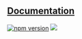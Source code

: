 ## [Documentation](https://reutenkoivan.github.io/docusaurus-tde/)

<p>
  <a href="https://www.npmjs.com/package/@docusaurus-tde/utils"><img src="https://img.shields.io/npm/v/@docusaurus-tde/utils.svg?style=flat" alt="npm version"></a>
  <a href="#license"><img src="https://img.shields.io/github/license/sourcerer-io/hall-of-fame.svg?colorB=ff0000"></a>
</p>
